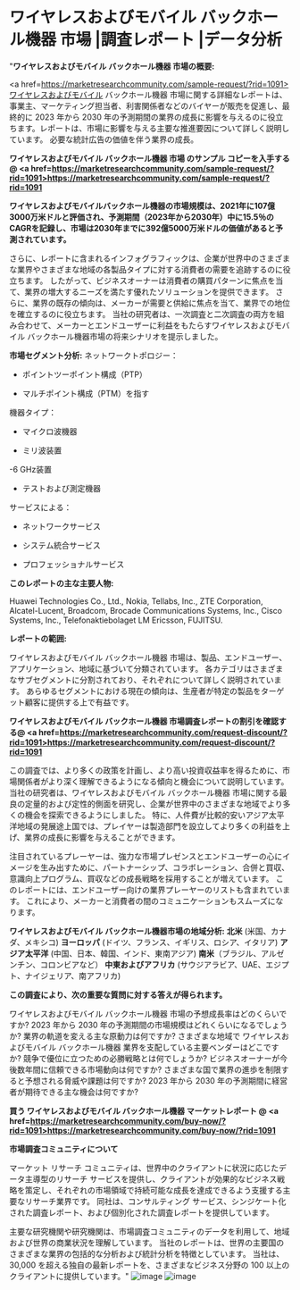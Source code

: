 # ワイヤレスおよびモバイル バックホール機器 市場 |調査レポート  |データ分析
"<strong>ワイヤレスおよびモバイル バックホール機器 市場の概要:</strong>

<a href=https://marketresearchcommunity.com/sample-request/?rid=1091>ワイヤレスおよびモバイル バックホール機器</a> 市場に関する詳細なレポートは、事業主、マーケティング担当者、利害関係者などのバイヤーが販売を促進し、最終的に 2023 年から 2030 年の予測期間の業界の成長に影響を与えるのに役立ちます。レポートは、市場に影響を与える主要な推進要因について詳しく説明しています。 必要な統計広告の価値を伴う業界の成長。

<strong>ワイヤレスおよびモバイル バックホール機器 市場 のサンプル コピーを入手する @ <a href=https://marketresearchcommunity.com/sample-request/?rid=1091>https://marketresearchcommunity.com/sample-request/?rid=1091</a></strong>

<strong>ワイヤレスおよびモバイルバックホール機器の市場規模は、2021年に107億3000万米ドルと評価され、予測期間（2023年から2030年）中に15.5％のCAGRを記録し、市場は2030年までに392億5000万米ドルの価値があると予測されています。</strong>

さらに、レポートに含まれるインフォグラフィックは、企業が世界中のさまざまな業界やさまざまな地域の各製品タイプに対する消費者の需要を追跡するのに役立ちます。 したがって、ビジネスオーナーは消費者の購買パターンに焦点を当て、業界の増大するニーズを満たす優れたソリューションを提供できます。 さらに、業界の既存の傾向は、メーカーが需要と供給に焦点を当て、業界での地位を確立するのに役立ちます。 当社の研究者は、一次調査と二次調査の両方を組み合わせて、メーカーとエンドユーザーに利益をもたらすワイヤレスおよびモバイル バックホール機器市場の将来シナリオを提示しました。

<strong>市場セグメント分析:</strong>
ネットワークトポロジー：



- ポイントツーポイント構成（PTP）

- マルチポイント構成（PTM）を指す



機器タイプ：



- マイクロ波機器

- ミリ波装置

-6 GHz装置

- テストおよび測定機器



サービスによる：



- ネットワークサービス

- システム統合サービス

- プロフェッショナルサービス

<strong>このレポートの主な主要人物:</strong>

Huawei Technologies Co., Ltd., Nokia, Tellabs, Inc., ZTE Corporation, Alcatel-Lucent, Broadcom, Brocade Communications Systems, Inc., Cisco Systems, Inc., Telefonaktiebolaget LM Ericsson, FUJITSU.



<strong>レポートの範囲:</strong>

ワイヤレスおよびモバイル バックホール機器 市場は、製品、エンドユーザー、アプリケーション、地域に基づいて分類されています。 各カテゴリはさまざまなサブセグメントに分割されており、それぞれについて詳しく説明されています。 あらゆるセグメントにおける現在の傾向は、生産者が特定の製品をターゲット顧客に提供する上で有益です。

<strong>ワイヤレスおよびモバイル バックホール機器 市場調査レポートの割引を確認する@ <a href=https://marketresearchcommunity.com/request-discount/?rid=1091>https://marketresearchcommunity.com/request-discount/?rid=1091</a></strong>

この調査では、より多くの政策を計画し、より高い投資収益率を得るために、市場関係者がより深く理解できるようになる傾向と機会について説明しています。 当社の研究者は、ワイヤレスおよびモバイル バックホール機器 市場に関する最良の定量的および定性的側面を研究し、企業が世界中のさまざまな地域でより多くの機会を探索できるようにしました。 特に、人件費が比較的安いアジア太平洋地域の発展途上国では、プレイヤーは製造部門を設立してより多くの利益を上げ、業界の成長に影響を与えることができます。

注目されているプレーヤーは、強力な市場プレゼンスとエンドユーザーの心にイメージを生み出すために、パートナーシップ、コラボレーション、合併と買収、意識向上プログラム、買収などの成長戦略を採用することが増えています。 このレポートには、エンドユーザー向けの業界プレーヤーのリストも含まれています。 これにより、メーカーと消費者の間のコミュニケーションもスムーズになります。

<strong>ワイヤレスおよびモバイル バックホール機器市場の地域分析:</strong>
<strong>北米</strong> (米国、カナダ、メキシコ)
<strong>ヨーロッパ</strong> (ドイツ、フランス、イギリス、ロシア、イタリア)
<strong>アジア太平洋</strong> (中国、日本、韓国、インド、東南アジア)
<strong>南米</strong>（ブラジル、アルゼンチン、コロンビアなど）
<strong>中東およびアフリカ</strong> (サウジアラビア、UAE、エジプト、ナイジェリア、南アフリカ)

<strong>この調査により、次の重要な質問に対する答えが得られます。</strong>

ワイヤレスおよびモバイル バックホール機器 市場の予想成長率はどのくらいですか? 2023 年から 2030 年の予測期間の市場規模はどれくらいになるでしょうか?
業界の軌道を変える主な原動力は何ですか?
さまざまな地域で ワイヤレスおよびモバイル バックホール機器 業界を支配している主要ベンダーはどこですか? 競争で優位に立つための必勝戦略とは何でしょうか?
ビジネスオーナーが今後数年間に信頼できる市場動向は何ですか?
さまざまな国で業界の進歩を制限すると予想される脅威や課題は何ですか?
2023 年から 2030 年の予測期間に経営者が期待できる主な機会は何ですか?

<strong>買う ワイヤレスおよびモバイル バックホール機器 マーケットレポート @ <a href=https://marketresearchcommunity.com/buy-now/?rid=1091>https://marketresearchcommunity.com/buy-now/?rid=1091</a></strong>

<strong>市場調査コミュニティについて</strong>

マーケット リサーチ コミュニティは、世界中のクライアントに状況に応じたデータ主導型のリサーチ サービスを提供し、クライアントが効果的なビジネス戦略を策定し、それぞれの市場領域で持続可能な成長を達成できるよう支援する主要なリサーチ業界です。 同社は、コンサルティング サービス、シンジケート化された調査レポート、および個別化された調査レポートを提供しています。

主要な研究機関や研究機関は、市場調査コミュニティのデータを利用して、地域および世界の商業状況を理解しています。 当社のレポートは、世界の主要国のさまざまな業界の包括的な分析および統計分析を特徴としています。 当社は、30,000 を超える独自の最新レポートを、さまざまなビジネス分野の 100 以上のクライアントに提供しています。"
![image](https://github.com/Gargi1522/MRC/assets/158283091/2e850c55-dea1-4247-ac26-126c09e88566)
![image](https://github.com/Gargi1522/MRC/assets/158283091/bef33a73-bff4-4af3-a2f4-3be2a5a54103)
